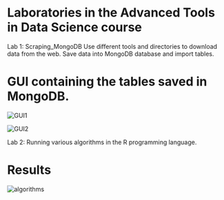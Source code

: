 # Laboratories in the Advanced Tools in Data Science course

Lab 1: Scraping_MongoDB 
Use different tools and directories to download data from the web.
Save data into MongoDB database and import tables.

# GUI containing the tables saved in MongoDB.
![GUI1](https://user-images.githubusercontent.com/63209732/123145513-93b79700-d465-11eb-8a6c-c08a81661069.png)

![GUI2](https://user-images.githubusercontent.com/63209732/123145525-96b28780-d465-11eb-9696-e9e9bcbb2f19.png)

Lab 2: Running various algorithms in the R programming language.

# Results
![algorithms](https://user-images.githubusercontent.com/63209732/123146513-a54d6e80-d466-11eb-8fb1-e04d28687bb8.png)
